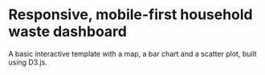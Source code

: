 # Responsive, mobile-first household waste dashboard
A basic interactive template with a map, a bar chart and a scatter plot, built using D3.js.
